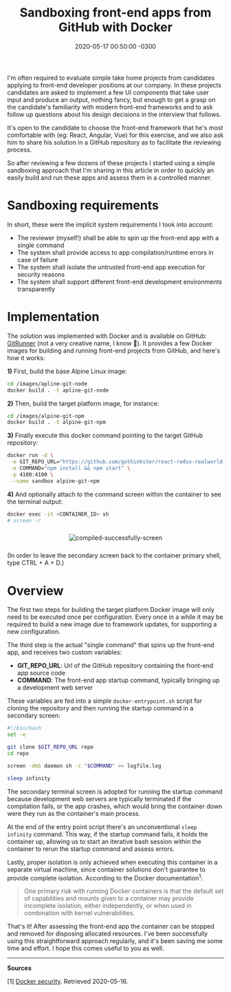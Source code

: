 ﻿---
layout: post
title: "Sandboxing front-end apps from GitHub with Docker"
date: 2020-05-17 00:50:00 -0300
tags: recruiting automation security
---

I'm often required to evaluate simple take home projects from candidates applying to front-end developer positions at our company. In these projects candidates are asked to implement a few UI components that take user input and produce an output, nothing fancy, but enough to get a grasp on the candidate's familiarity with modern front-end frameworks and to ask follow up questions about his design decisions in the interview that follows.

It's open to the candidate to choose the front-end framework that he's most comfortable with (eg: React, Angular, Vue) for this exercise, and we also ask him to share his solution in a GitHub repository as to facilitate the reviewing process.

So after reviewing a few dozens of these projects I started using a simple sandboxing approach that I'm sharing in this article in order to quickly an easily build and run these apps and assess them in a controlled manner.

Sandboxing requirements
============

In short, these were the implicit system requirements I took into account:

* The reviewer (myself!) shall be able to spin up the front-end app with a single command
* The system shall provide access to app compilation/runtime errors in case of failure
* The system shall isolate the untrusted front-end app execution for security reasons
* The system shall support different front-end development environments transparently

Implementation
============

The solution was implemented with Docker and is available on GitHub: [GitRunner](https://github.com/TCGV/GitRunner) (not a very creative name, I know 🙈). It provides a few Docker images for building and running front-end projects from GitHub, and here's how it works:

<b>1)</b> First, build the base Alpine Linux image:

```bash
cd /images/apline-git-node
docker build . -t apline-git-node
```

<b>2)</b> Then, build the target platform image, for instance:

```bash
cd /images/alpine-git-npm
docker build . -t alpine-git-npm
```

<b>3)</b> Finally execute this docker command pointing to the target GitHub repository:

```bash
docker run -d \
 -e GIT_REPO_URL="https://github.com/gothinkster/react-redux-realworld-example-app" \
 -e COMMAND="npm install && npm start" \
 -p 4100:4100 \
 --name sandbox alpine-git-npm
```	

<b>4)</b> And optionally attach to the command screen within the container to see the terminal output:

```bash
docker exec -it <CONTAINER_ID> sh
# screen -r
```	

<p align="center">
  <img style="max-width: 100%; margin: 10px" src="{{ site.baseurl }}/images/p18/compiled-successfully-screen.png" alt="compiled-successfully-screen"/>
</p>

(In order to leave the secondary screen back to the container primary shell, type CTRL + A + D.)

Overview
============

The first two steps for building the target platform Docker image will only need to be executed once per configuration. Every once in a while it may be required to build a new image due to framework updates, for supporting a new configuration.

The third step is the actual "single command" that spins up the front-end app, and receives two custom variables:

* <b>GIT_REPO_URL</b>: Url of the GitHub repository containing the front-end app source code
* <b>COMMAND</b>: The front-end app startup command, typically bringing up a development web server

These variables are fed into a simple `docker-entrypoint.sh` script for cloning the repository and then running the startup command in a secondary screen:

```bash
#!/bin/bash
set -e

git clone $GIT_REPO_URL repo
cd repo

screen -dmS daemon sh -c "$COMMAND" >> logfile.log

sleep infinity
```

The secondary terminal screen is adopted for running the startup command because development web servers are typically terminated if the compilation fails, or the app crashes, which would bring the container down were they run as the container's main process.

At the end of the entry point script there's an unconventional `sleep infinity` command. This way, if the startup command fails, it holds the container up, allowing us to start an iterative bash session within the container to rerun the startup command and assess errors.

Lastly, proper isolation is only achieved when executing this container in a separate virtual machine, since container solutions don't guarantee to provide complete isolation. According to the Docker documentation<sup>1</sup>:

> One primary risk with running Docker containers is that the default set of capabilities and mounts given to a container may provide incomplete isolation, either independently, or when used in combination with kernel vulnerabilities.

That's it! After assessing the front-end app the container can be stopped and removed for disposing allocated resources. I've been successfully using this straightforward approach regularly, and it's been saving me some time and effort. I hope this comes useful to you as well.

---

<b>Sources</b>

[1] [Docker security](https://docs.docker.com/engine/security/security/). Retrieved 2020-05-16.
